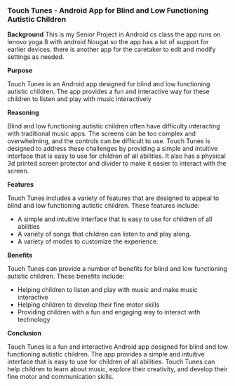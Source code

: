 ### Touch Tunes - Android App for Blind and Low Functioning Autistic Children

**Background**
This is my Senior Project in Android cs class
the app runs on lenovo yoga 8 with android Nougat so the app has a lot of support for earlier devices.
there is another app for the caretaker to edit and modify settings as needed.


**Purpose**

Touch Tunes is an Android app designed for blind and low functioning autistic children. The app provides a fun and interactive way for these children to listen and play with music interactively

**Reasoning**

Blind and low functioning autistic children often have difficulty interacting with traditional music apps. The screens can be too complex and overwhelming, and the controls can be difficult to use. Touch Tunes is designed to address these challenges by providing a simple and intuitive interface that is easy to use for children of all abilities. It also has a physical 3d printed screen protector and divider to make it easier to interact with the screen.

**Features**

Touch Tunes includes a variety of features that are designed to appeal to blind and low functioning autistic children. These features include:

- A simple and intuitive interface that is easy to use for children of all abilities
- A variety of songs that children can listen to and play along.
- A variety of modes to customize the experience. 

**Benefits**

Touch Tunes can provide a number of benefits for blind and low functioning autistic children. These benefits include:

- Helping children to listen and play with music and make music interactive
- Helping children to develop their fine motor skills
- Providing children with a fun and engaging way to interact with technology

**Conclusion**

Touch Tunes is a fun and interactive Android app designed for blind and low functioning autistic children. The app provides a simple and intuitive interface that is easy to use for children of all abilities. Touch Tunes can help children to learn about music, explore their creativity, and develop their fine motor and communication skills.
